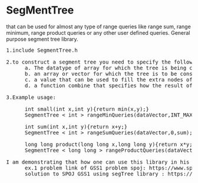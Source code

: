 # SegMentTree
that can be used for almost any type of range queries like range sum, range minimum, range product queries or any other user defined queries.
General purpose segment tree library.
<pre>
1.include SegmentTree.h

2.to construct a segment tree you need to specify the following:
      a. The datatype of array for which the tree is being constructed.    
      b. an array or vector for which the tree is to be constructed.
      c. a value that can be used to fill the extra nodes of the tree.
      d. a function combine that specifies how the result of left and right child of a node should be used to generate the value of current node.

3.Example usage:

      int small(int x,int y){return min(x,y);}
      SegmentTree < int > rangeMinQueries(dataVector,INT_MAX,small);

      int sum(int x,int y){return x+y;}
      SegmentTree < int > rangeSumQueries(dataVector,0,sum);

      long long product(long long x,long long y){return x*y;}
      SegmentTree < long long > rangeProductQueries(dataVector,1,product);

I am demonstrating that how one can use this library in his code-
      ex.1 problem link of GSS1 problem spoj: https://www.spoj.com/problems/GSS1/ 
      solution to SPOJ GSS1 using segTree library : https://ideone.com/QkVcKA
      
<pre>
